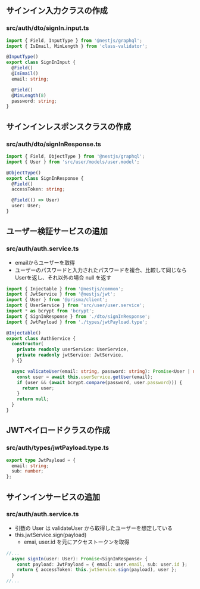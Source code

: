 ## サインイン入力クラスの作成

### src/auth/dto/signIn.input.ts

```ts
import { Field, InputType } from '@nestjs/graphql';
import { IsEmail, MinLength } from 'class-validator';

@InputType()
export class SignInInput {
  @Field()
  @IsEmail()
  email: string;

  @Field()
  @MinLength(8)
  password: string;
}
```

## サインインレスポンスクラスの作成

### src/auth/dto/signInResponse.ts

```ts
import { Field, ObjectType } from '@nestjs/graphql';
import { User } from 'src/user/models/user.model';

@ObjectType()
export class SignInResponse {
  @Field()
  accessToken: string;

  @Field(() => User)
  user: User;
}
```

## ユーザー検証サービスの追加

### src/auth/auth.service.ts

- emailからユーザーを取得
- ユーザーのパスワードと入力されたパスワードを複合、比較して同じならUserを返し、それ以外の場合 null を返す

```ts
import { Injectable } from '@nestjs/common';
import { JwtService } from '@nestjs/jwt';
import { User } from '@prisma/client';
import { UserService } from 'src/user/user.service';
import * as bcrypt from 'bcrypt';
import { SignInResponse } from './dto/signInResponse';
import { JwtPayload } from './types/jwtPayload.type';

@Injectable()
export class AuthService {
  constructor(
    private readonly userService: UserService,
    private readonly jwtService: JwtService,
  ) {}

  async valicateUser(email: string, password: string): Promise<User | null> {
    const user = await this.userService.getUser(email);
    if (user && (await bcrypt.compare(password, user.password))) {
      return user;
    }
    return null;
  }
}
```

## JWTペイロードクラスの作成 

### src/auth/types/jwtPayload.type.ts

```ts
export type JwtPayload = {
  email: string;
  sub: number;
};
```

## サインインサービスの追加 

### src/auth/auth.service.ts 

- 引数の User は validateUser から取得したユーザーを想定している
- this.jwtService.sign(payload)
	- emai, user.id を元にアクセストークンを取得

```ts
//...
  async signIn(user: User): Promise<SignInResponse> {
    const payload: JwtPayload = { email: user.email, sub: user.id };
    return { accessToken: this.jwtService.sign(payload), user };
  }
//...
```